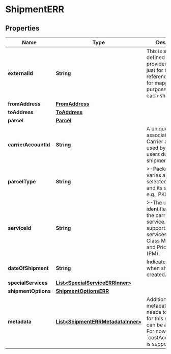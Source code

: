 

# ShipmentERR


## Properties

| Name | Type | Description | Notes |
|------------ | ------------- | ------------- | -------------|
|**externalId** | **String** | This is a user-defined value provided by users just for their reference. This is for mapping purpose against each shipment. |  [optional] |
|**fromAddress** | [**FromAddress**](FromAddress.md) |  |  |
|**toAddress** | [**ToAddress**](ToAddress.md) |  |  |
|**parcel** | [**Parcel**](Parcel.md) |  |  |
|**carrierAccountId** | **String** | A unique identifier associated with the Carrier account used by client users during shipment process. |  [optional] |
|**parcelType** | **String** | &gt;-Packaging type varies as per selected carrier and its services, e.g., PKG, LGENV. |  [optional] |
|**serviceId** | **String** | &gt;-The unique identifier given to the carrier-specific service. ERR supports two services: First Class Mail (FCM) and Priority Mail (PM). |  [optional] |
|**dateOfShipment** | **String** | Indicates the date when shipment is created. |  [optional] |
|**specialServices** | [**List&lt;SpecialServiceERRInner&gt;**](SpecialServiceERRInner.md) |  |  [optional] |
|**shipmentOptions** | [**ShipmentOptionsERR**](ShipmentOptionsERR.md) |  |  [optional] |
|**metadata** | [**List&lt;ShipmentERRMetadataInner&gt;**](ShipmentERRMetadataInner.md) | Additional metadata that needs to be stored for this shipment can be added here. For now, &#x60;costAccountName&#x60; is supported. |  [optional] |



